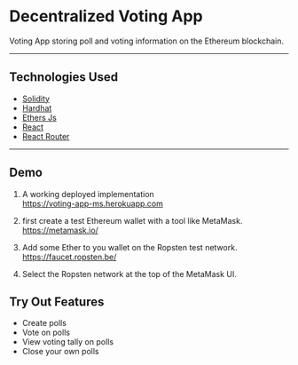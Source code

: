 # Decentralized Voting App

Voting App storing poll and voting information on the Ethereum blockchain.

---
## Technologies Used
- [Solidity](https://docs.soliditylang.org/en/latest/)
- [Hardhat](https://hardhat.org/)
- [Ethers Js](https://docs.ethers.io/v5/)
- [React](https://reactjs.org/)
- [React Router](https://reactrouter.com/)

---
## Demo

1. A working deployed implementation<br>
https://voting-app-ms.herokuapp.com

2. first create a test Ethereum wallet with a tool like MetaMask.<br>
https://metamask.io/

3. Add some Ether to you wallet on the Ropsten test network.<br>
https://faucet.ropsten.be/

4. Select the Ropsten network at the top of the MetaMask UI.

## Try Out Features
- Create polls
- Vote on polls
- View voting tally on polls
- Close your own polls
